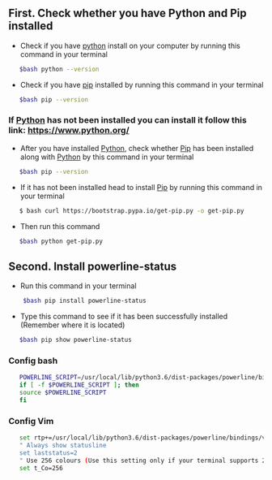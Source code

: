 ## First. Check whether you have Python and Pip installed

* Check if you have [python](https://www.python.org/) install on your computer by running this
command in your terminal

```bash 
   $bash python --version 
```

* Check if you have [pip](https://pip.pypa.io/en/stable/) installed by running this
command in your terminal

``` bash
   $bash pip --version 
```

### If [Python](https://www.python.org/) has not been installed you can install it follow this link: https://www.python.org/
* After you have installed [Python](https://www.python.org/), check whether [Pip](https://pip.pypa.io/en/stable/) has been installed along with [Python](https://www.python.org/) by this command in your terminal

```bash
   $bash pip --version 
```

* If it has not been installed head to install [Pip](https://pip.pypa.io/en/stable/) by running this command in your terminal
```bash
   $ bash curl https://bootstrap.pypa.io/get-pip.py -o get-pip.py
```

* Then run this command

```bash
   $bash python get-pip.py
```

## Second. Install powerline-status
* Run this command in your terminal

``` bash
    $bash pip install powerline-status
```

* Type this command to see if it has been successfully installed (Remember where it is located)

 ```bash
    $bash pip show powerline-status
 ```

### Config bash

```bash
   POWERLINE_SCRIPT=/usr/local/lib/python3.6/dist-packages/powerline/bindings/bash/powerline.sh
   if [ -f $POWERLINE_SCRIPT ]; then
   source $POWERLINE_SCRIPT
   fi
```


### Config Vim

```bash
   set rtp+=/usr/local/lib/python3.6/dist-packages/powerline/bindings/vim/
   " Always show statusline
   set laststatus=2
   " Use 256 colours (Use this setting only if your terminal supports 256 colours)
   set t_Co=256
```


   
   
 
